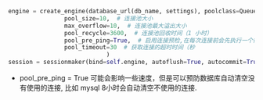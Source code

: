 ```python
engine = create_engine(database_url(db_name, settings), poolclass=QueuePool,  
                pool_size=10,  # 连接池大小  
	            max_overflow=10,  # 连接池最大溢出大小  
                pool_recycle=3600,  # 连接池回收时间（1 小时）  
	            pool_pre_ping=True,  # 启用连接预检,在每次连接前会先执行一个简单的查询来查询链接是否仍然有效  
                pool_timeout=30  # 获取连接的超时时间（秒  
                            )
session = sessionmaker(bind=self.engine, autoflush=True, autocommit=True)()
```
- pool_pre_ping = True 
可能会影响一些速度，但是可以预防数据库自动清空没有使用的连接,
比如 mysql 8小时会自动清空不使用的连接.